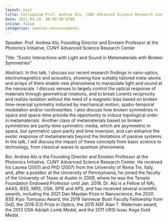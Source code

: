 ```yaml
---
layout: post
title: Colloquium Prof. Andrea Alù, CUNY Advanced Science Research Center
date: 2021-04-28  08:00:00-0700
inline: false
categories: seminar-announcements
---
```


Speaker: Prof. Andrea Alù, Founding Director and Einstein Professor at the Photonics Initiative, CUNY Advanced Science Research Center

Title: "Exotic Interactions with Light and Sound in Metamaterials with Broken Symmetries"


Abstract: 
In this talk, I discuss our recent research findings in nano-optics, electromagnetics and acoustics, showing how suitably tailored meta-atoms and arrays of them enable new phenomena to manipulate light and sound at the nanoscale. I discuss venues to largely control the optical response of materials through geometrical rotations, and to break Lorentz reciprocity and realize isolation without the need of a magnetic bias based on broken time-reversal symmetry induced by mechanical motion, spatio-temporal modulation and/or nonlinearities. I also discuss how broken symmetries in space and space-time provide the opportunity to induce topological order in metamaterials. Another class of metamaterials based on broken symmetries are parity-time symmetric media, which are asymmetric in space, but symmetric upon parity and time inversion, and can enhance the exotic response of metamaterials beyond the limitations of passive systems. In the talk, I will discuss the impact of these concepts from basic science to technology, from classical waves to quantum phenomena.


Bio: Andrea Alù is the Founding Director and Einstein Professor at the Photonics Initiative, CUNY Advanced Science Research Center. He received his Laurea (2001) and PhD (2007) from the University of Roma Tre, Italy, and, after a postdoc at the University of Pennsylvania, he joined the faculty of the University of Texas at Austin in 2009, where he was the Temple Foundation Endowed Professor until Jan. 2018. Dr. Alù is a Fellow of NAI, AAAS, IEEE, MRS, OSA, SPIE and APS, and has received several scientific awards, including the 2021 Dan Maydan Prize in Nanoscience, the 2020 IEEE Kiyo Tomiyasu Award, the 2019 Vannevar Bush Faculty Fellowship from DoD, the 2016 ICO Prize in Optics, the 2015 NSF Alan T. Waterman award, the 2013 OSA Adolph Lomb Medal, and the 2011 URSI Issac Koga Gold Medal.


